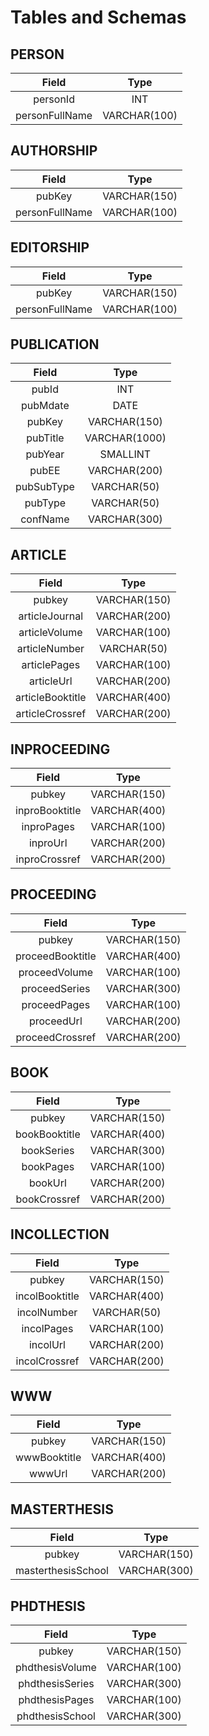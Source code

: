 # Tables and Schemas

## PERSON

| Field | Type |
| :-----: | :-----: |
| personId | INT |
| personFullName | VARCHAR(100) |

## AUTHORSHIP

| Field | Type |
| :-----: | :-----: |
| pubKey | VARCHAR(150) |
| personFullName | VARCHAR(100) |

## EDITORSHIP

| Field | Type |
| :-----: | :-----: |
| pubKey | VARCHAR(150) |
| personFullName | VARCHAR(100) |

## PUBLICATION

| Field | Type |
| :-----: | :-----: |
| pubId | INT | 
| pubMdate | DATE |
| pubKey | VARCHAR(150) |
| pubTitle | VARCHAR(1000) |
| pubYear | SMALLINT |
| pubEE | VARCHAR(200) |
| pubSubType | VARCHAR(50) |
| pubType | VARCHAR(50) |
| confName | VARCHAR(300) |

## ARTICLE

| Field | Type |
| :-----: | :-----: |
| pubkey | VARCHAR(150) | 
| articleJournal | VARCHAR(200) |
| articleVolume | VARCHAR(100) |
| articleNumber | VARCHAR(50) |
| articlePages | VARCHAR(100) |
| articleUrl | VARCHAR(200) |
| articleBooktitle | VARCHAR(400) |
| articleCrossref | VARCHAR(200) |

## INPROCEEDING

| Field | Type |
| :-----: | :-----: |
| pubkey | VARCHAR(150) |
| inproBooktitle | VARCHAR(400) |
| inproPages | VARCHAR(100) |
| inproUrl | VARCHAR(200) |
| inproCrossref | VARCHAR(200) |


## PROCEEDING

| Field | Type |
| :-----: | :-----: |
| pubkey | VARCHAR(150) |
| proceedBooktitle | VARCHAR(400) |
| proceedVolume | VARCHAR(100) |
| proceedSeries | VARCHAR(300) |
| proceedPages | VARCHAR(100) |
| proceedUrl | VARCHAR(200) |
| proceedCrossref | VARCHAR(200) |

## BOOK

| Field | Type |
| :-----: | :-----: |
| pubkey | VARCHAR(150) |
| bookBooktitle | VARCHAR(400) |
| bookSeries | VARCHAR(300) |
| bookPages | VARCHAR(100) |
| bookUrl | VARCHAR(200) |
| bookCrossref | VARCHAR(200) |

## INCOLLECTION

| Field | Type |
| :-----: | :-----: |
| pubkey | VARCHAR(150) |
| incolBooktitle | VARCHAR(400) |
| incolNumber | VARCHAR(50) |
| incolPages | VARCHAR(100) |
| incolUrl | VARCHAR(200) |
| incolCrossref | VARCHAR(200) |

## WWW

| Field | Type |
| :-----: | :-----: |
| pubkey | VARCHAR(150) |
| wwwBooktitle | VARCHAR(400) |
| wwwUrl | VARCHAR(200) |

## MASTERTHESIS

| Field | Type |
| :-----: | :-----: |
| pubkey | VARCHAR(150) |
| masterthesisSchool | VARCHAR(300) |

## PHDTHESIS

| Field | Type |
| :-----: | :-----: |
| pubkey | VARCHAR(150) |
| phdthesisVolume | VARCHAR(100) |
| phdthesisSeries | VARCHAR(300) |
| phdthesisPages | VARCHAR(100) |
| phdthesisSchool | VARCHAR(300) |